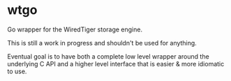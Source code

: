 wtgo
====

Go wrapper for the WiredTiger storage engine.

This is still a work in progress and shouldn't be used for anything.

Eventual goal is to have both a complete low level wrapper around the underlying C API
and a higher level interface that is easier & more idiomatic to use.
